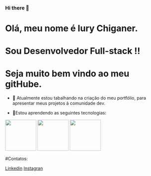 ### Hi there 👋

# Olá, meu nome é Iury Chiganer. 

# Sou Desenvolvedor Full-stack !!
# Seja muito bem vindo ao meu gitHube. 


- 🔭 Atualmente estou tabalhando na criação do meu portfólio, para apresentar meus projetos à comunidade dev.

- 🌱Estou aprendendo as seguintes tecnologias: 
<div>
          <img src="https://cdn.jsdelivr.net/gh/devicons/devicon/icons/vuejs/vuejs-original-wordmark.svg" height = '100px' width = '100px' /> </ br>
          <img src="https://cdn.jsdelivr.net/gh/devicons/devicon/icons/nestjs/nestjs-plain-wordmark.svg" height = '100px' width = '100px' /> </ br> </ br>
          <img src="https://cdn.jsdelivr.net/gh/devicons/devicon/icons/nextjs/nextjs-original-wordmark.svg"  height = '100px' width = '100px' />
</div>

          
          


#Contatos: 
<div>
  <a href='https://www.linkedin.com/in/iury-chiganer/'  target="_blank">Linkedin</a>
  <a href='https://www.instagram.com/iurychiganer/?hl=en'  target="_blank">Instagran</a> 
</div>
